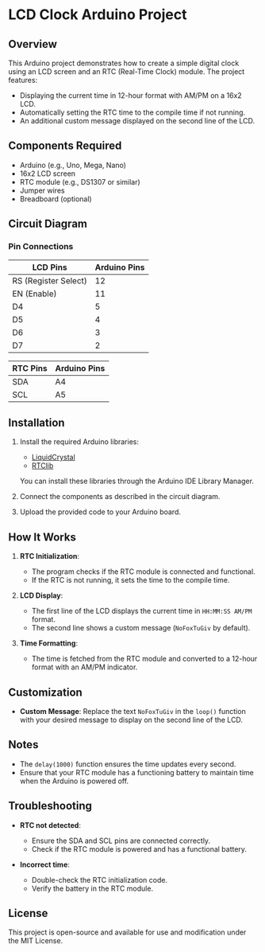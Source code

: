# LCD Clock Arduino Project

## Overview

This Arduino project demonstrates how to create a simple digital clock using an LCD screen and an RTC (Real-Time Clock) module. The project features:

- Displaying the current time in 12-hour format with AM/PM on a 16x2 LCD.
- Automatically setting the RTC time to the compile time if not running.
- An additional custom message displayed on the second line of the LCD.

## Components Required

- Arduino (e.g., Uno, Mega, Nano)
- 16x2 LCD screen
- RTC module (e.g., DS1307 or similar)
- Jumper wires
- Breadboard (optional)

## Circuit Diagram

### Pin Connections

| **LCD Pins**         | **Arduino Pins** |
| -------------------- | ---------------- |
| RS (Register Select) | 12               |
| EN (Enable)          | 11               |
| D4                   | 5                |
| D5                   | 4                |
| D6                   | 3                |
| D7                   | 2                |

| **RTC Pins** | **Arduino Pins** |
| ------------ | ---------------- |
| SDA          | A4               |
| SCL          | A5               |

## Installation

1. Install the required Arduino libraries:

   - [LiquidCrystal](https://www.arduino.cc/en/Reference/LiquidCrystal)
   - [RTClib](https://github.com/adafruit/RTClib)

   You can install these libraries through the Arduino IDE Library Manager.

2. Connect the components as described in the circuit diagram.
3. Upload the provided code to your Arduino board.

## How It Works

1. **RTC Initialization**:

   - The program checks if the RTC module is connected and functional.
   - If the RTC is not running, it sets the time to the compile time.

2. **LCD Display**:

   - The first line of the LCD displays the current time in `HH:MM:SS AM/PM` format.
   - The second line shows a custom message (`NoFoxTuGiv` by default).

3. **Time Formatting**:
   - The time is fetched from the RTC module and converted to a 12-hour format with an AM/PM indicator.

## Customization

- **Custom Message**: Replace the text `NoFoxTuGiv` in the `loop()` function with your desired message to display on the second line of the LCD.

## Notes

- The `delay(1000)` function ensures the time updates every second.
- Ensure that your RTC module has a functioning battery to maintain time when the Arduino is powered off.

## Troubleshooting

- **RTC not detected**:

  - Ensure the SDA and SCL pins are connected correctly.
  - Check if the RTC module is powered and has a functional battery.

- **Incorrect time**:
  - Double-check the RTC initialization code.
  - Verify the battery in the RTC module.

## License

This project is open-source and available for use and modification under the MIT License.
